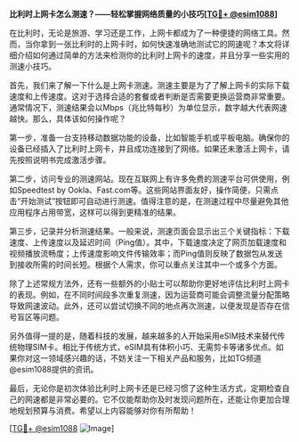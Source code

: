 **比利时上网卡怎么测速？——轻松掌握网络质量的小技巧[[TG💪+ @esim1088](https://t.me/s/esim1088)]**

在比利时，无论是旅游、学习还是工作，上网卡都成为了一种便捷的网络工具。然而，当你拿到一张比利时的上网卡时，如何快速准确地测试它的网速呢？本文将详细介绍如何通过简单的方法来检测你的比利时上网卡的速度，并且分享一些实用的测速小技巧。

首先，我们来了解一下什么是上网卡测速。测速主要是为了了解上网卡的实际下载速度和上传速度。这对于选择合适的套餐或者判断是否需要更换运营商非常重要。通常情况下，测速结果会以Mbps（兆比特每秒）为单位显示，数字越大代表网速越快。那么，具体该如何操作呢？

第一步，准备一台支持移动数据功能的设备，比如智能手机或平板电脑。确保你的设备已经插入了比利时上网卡，并且成功连接到了网络。如果还未激活上网卡，请先按照说明书完成激活步骤。

第二步，访问专业的测速网站。现在互联网上有许多免费的测速平台可供使用，例如Speedtest by Ookla、Fast.com等。这些网站界面友好，操作简便，只需点击“开始测试”按钮即可自动进行测速。值得注意的是，在测速过程中尽量避免其他应用程序占用带宽，这样可以得到更精准的结果。

第三步，记录并分析测速结果。一般来说，测速页面会显示出三个关键指标：下载速度、上传速度以及延迟时间（Ping值）。其中，下载速度决定了网页加载速度和视频播放流畅度；上传速度影响文件传输效率；而Ping值则反映了数据包从发送到接收所需的时间长短。根据个人需求，你可以重点关注其中一个或多个方面。

除了上述常规方法外，还有一些额外的小贴士可以帮助你更好地评估比利时上网卡的表现。例如，在不同时间段多次重复测速，因为运营商可能会调整流量分配策略导致网速波动。此外，还可以尝试切换不同的地点再次测速，以便发现是否存在信号盲区等问题。

另外值得一提的是，随着科技的发展，越来越多的人开始采用eSIM技术来替代传统物理SIM卡。相比于传统方式，eSIM具有体积小巧、无需剪卡等诸多优点。如果你对这一领域感兴趣的话，不妨关注一下相关产品和服务，比如TG频道@esim1088提供的资讯。

最后，无论你是初次体验比利时上网卡还是已经习惯了这种生活方式，定期检查自己的网速都是非常必要的。它不仅能帮助你及时发现问题所在，还能让你更加合理地规划预算与消费。希望以上内容能够对你有所帮助！

[[TG💪+ @esim1088](https://t.me/s/esim1088) ![Image](https://i.postimg.cc/4NQfJmqS/Snipaste-2025-05-13-00-14-12.png)]
